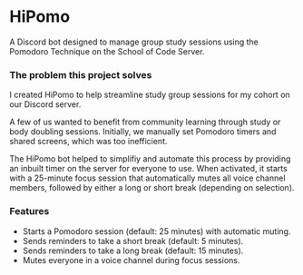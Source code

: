 # HiPomo

A Discord bot designed to manage group study sessions using the Pomodoro Technique on the School of Code Server.

### The problem this project solves

I created HiPomo to help streamline study group sessions for my cohort on our Discord server.

A few of us wanted to benefit from community learning through study or body doubling sessions. Initially, we manually set Pomodoro timers and shared screens, which was too inefficient.

The HiPomo bot helped to simplifiy and automate this process by providing an inbuilt timer on the server for everyone to use. When activated, it starts with a 25-minute focus session that automatically mutes all voice channel members, followed by either a long or short break (depending on selection).


### Features
- Starts a Pomodoro session (default: 25 minutes) with automatic muting.
- Sends reminders to take a short break (default: 5 minutes).
- Sends reminders to take a long break (default: 15 minutes).
- Mutes everyone in a voice channel during focus sessions.
